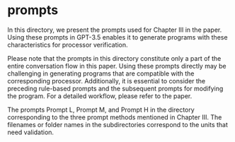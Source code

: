 # prompts

In this directory, we present the prompts used for Chapter III in the paper. Using these prompts in GPT-3.5 enables it to generate programs with these characteristics for processor verification.

Please note that the prompts in this directory constitute only a part of the entire conversation flow in this paper.  Using these prompts directly may be challenging in generating programs that are compatible with the corresponding processor.  Additionally, it is essential to consider the preceding rule-based prompts and the subsequent prompts for modifying the program.  For a detailed workflow, please refer to the paper.

The prompts Prompt L, Prompt M, and Prompt H in the directory corresponding to the three prompt methods mentioned in Chapter Ⅲ. The filenames or folder names in the subdirectories correspond to the units that need validation.